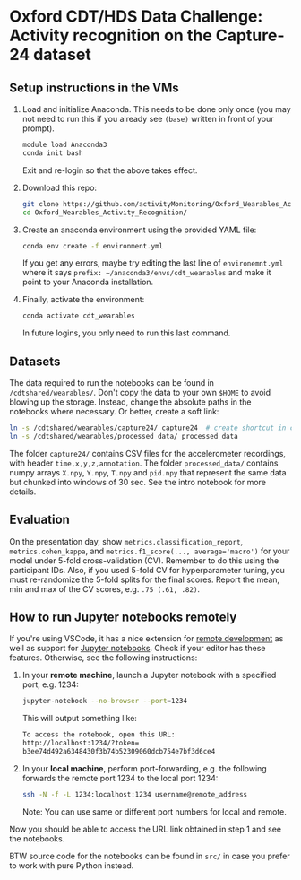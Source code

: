 # Oxford CDT/HDS Data Challenge: Activity recognition on the Capture-24 dataset

## Setup instructions in the VMs
1. Load and initialize Anaconda. This needs to be done only once (you may not need to run this if you already see `(base)` written in front of your prompt).

   ```bash
   module load Anaconda3
   conda init bash
   ```
   Exit and re-login so that the above takes effect.
1. Download this repo:
   ```bash
   git clone https://github.com/activityMonitoring/Oxford_Wearables_Activity_Recognition.git
   cd Oxford_Wearables_Activity_Recognition/
   ```
1. Create an anaconda environment using the provided YAML file:
   ```bash
   conda env create -f environment.yml
   ```
   If you get any errors, maybe try editing the last line of
   `environemnt.yml` where it says `prefix: ~/anaconda3/envs/cdt_wearables` and make it point to your
   Anaconda installation.
1. Finally, activate the environment:
   ```bash
   conda activate cdt_wearables
   ```
   In future logins, you only need to run this last command.

## Datasets

The data required to run the notebooks can be found in
`/cdtshared/wearables/`.
Don't copy the data to your own `$HOME` to avoid blowing up the storage.
Instead, change the absolute paths in the notebooks where necessary.
Or better, create a soft link:
```bash
ln -s /cdtshared/wearables/capture24/ capture24  # create shortcut in current location
ln -s /cdtshared/wearables/processed_data/ processed_data
```

The folder `capture24/` contains CSV files for the accelerometer recordings,
with header `time,x,y,z,annotation`. The folder `processed_data/` contains numpy
arrays `X.npy`, `Y.npy`, `T.npy` and `pid.npy` that represent the same data but
chunked into windows of 30 sec. See the intro notebook for more details.

## Evaluation
On the presentation day, show `metrics.classification_report`,
`metrics.cohen_kappa`, and `metrics.f1_score(..., average='macro')` for your
model under 5-fold cross-validation (CV). Remember to do this using the
participant IDs. Also, if you used 5-fold CV for hyperparameter
tuning, you must re-randomize the 5-fold splits for the final scores. Report the
mean, min and max of the CV scores, e.g. `.75 (.61, .82)`.

## How to run Jupyter notebooks remotely

If you're using VSCode, it has a nice extension for [remote development](https://code.visualstudio.com/docs/remote/ssh) as well as support for [Jupyter notebooks](https://code.visualstudio.com/docs/datascience/jupyter-notebooks). Check if your editor has these features. Otherwise, see the following instructions:

1. In your **remote machine**, launch a Jupyter notebook with a specified port, e.g. 1234:
   ```bash
   jupyter-notebook --no-browser --port=1234
   ```
   This will output something like:
   ```bash
   To access the notebook, open this URL:
   http://localhost:1234/?token=
   b3ee74d492a6348430f3b74b52309060dcb754e7bf3d6ce4
   ```

1. In your **local machine**, perform port-forwarding, e.g. the following forwards the remote port 1234 to the local port 1234:
   ```bash
   ssh -N -f -L 1234:localhost:1234 username@remote_address
   ```
   Note: You can use same or different port numbers for local and remote.

Now you should be able to access the URL link obtained in step 1 and see the notebooks.

BTW source code for the notebooks can be found in `src/` in case you prefer to work with pure Python instead.
